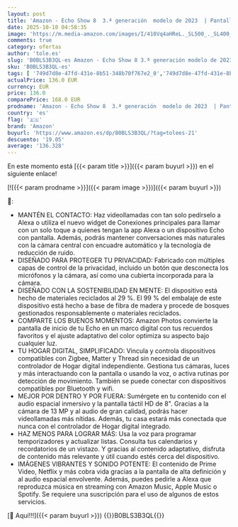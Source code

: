 ```yaml
---
layout: post
title: 'Amazon - Echo Show 8  3.ª generación  modelo de 2023  | Pantalla táctil inteligente de alta definición con audio espacial  controlador de Hogar digital y Alexa | Antracita'
date: 2025-10-10 04:58:35
image: 'https://m.media-amazon.com/images/I/410Vq4aHReL._SL500_._SL400_.jpg'
comments: true
category: ofertas
author: 'tole.es'
slug: 'B0BLS3B3QL-es Amazon - Echo Show 8 3.ª generación modelo de 2023 |...'
sku: 'B0BLS3B3QL-es'
tags: [ '749d7d8e-47fd-431e-8b51-348b70f767e2_0','749d7d8e-47fd-431e-8b51-348b70f767e2_101','Altavoces','Altavoces inteligentes','Altavoces y pantallas inteligentes Echo','Arborist Merchandising Root','Dispositivos Amazon','Dispositivos Amazon y Accesorios','Dispositivos Amazon y accesorios','Echo Show 8 (3.ª generación)','Electrónica','Equipos de audio y Hi-Fi','Fiesta de Ofertas de Primavera -   Dispositivos Amazon','Los favoritos de nuestros clientes: Electrónica','Pantallas inteligentes','Próximas ofertas en dispositivos Amazon','Self Service','Special Features Stores','alexa','amazon','e97153f7-7531-4959-bcaa-edabbf48d7f8_0','e97153f7-7531-4959-bcaa-edabbf48d7f8_1001','e97153f7-7531-4959-bcaa-edabbf48d7f8_3801','e97153f7-7531-4959-bcaa-edabbf48d7f8_5401','e97153f7-7531-4959-bcaa-edabbf48d7f8_9601','🇪🇸', ]
actualPrice: 136.0 EUR
currency: EUR
price: 136.0
comparePrice: 168.0 EUR
prodname: 'Amazon - Echo Show 8  3.ª generación  modelo de 2023  | Pantalla táctil inteligente de alta definición con audio espacial  controlador de Hogar digital y Alexa | Antracita'
country: 'es'
flag: '🇪🇸'
brand: 'Amazon'
buyurl: 'https://www.amazon.es/dp/B0BLS3B3QL/?tag=tolees-21'
descuento: '19.05'
average: '136.328'
---
```


En este momento está [{{< param title >}}]({{< param buyurl >}}) en el siguiente enlace!

[![{{< param prodname >}}]({{< param image >}})]({{< param buyurl >}})

🔎:

- MANTÉN EL CONTACTO: Haz videollamadas con tan solo pedírselo a Alexa o utiliza el nuevo widget de Conexiones principales para llamar con un solo toque a quienes tengan la app Alexa o un dispositivo Echo con pantalla. Además, podrás mantener conversaciones más naturales con la cámara central con encuadre automático y la tecnología de reducción de ruido.
- DISEÑADO PARA PROTEGER TU PRIVACIDAD: Fabricado con múltiples capas de control de la privacidad, incluido un botón que desconecta los micrófonos y la cámara, así como una cubierta incorporada para la cámara.
- DISEÑADO CON LA SOSTENIBILIDAD EN MENTE: El dispositivo está hecho de materiales reciclados al 29 %. El 99 % del embalaje de este dispositivo está hecho a base de fibra de madera y procede de bosques gestionados responsablemente o materiales reciclados.
- COMPARTE LOS BUENOS MOMENTOS: Amazon Photos convierte la pantalla de inicio de tu Echo en un marco digital con tus recuerdos favoritos y el ajuste adaptativo del color optimiza su aspecto bajo cualquier luz.
- TU HOGAR DIGITAL, SIMPLIFICADO: Vincula y controla dispositivos compatibles con Zigbee, Matter y Thread sin necesidad de un controlador de Hogar digital independiente. Gestiona tus cámaras, luces y más interactuando con la pantalla o usando la voz, o activa rutinas por detección de movimiento. También se puede conectar con dispositivos compatibles por Bluetooth y wifi.
- MEJOR POR DENTRO Y POR FUERA: Sumérgete en tu contenido con el audio espacial inmersivo y la pantalla táctil HD de 8". Gracias a la cámara de 13 MP y al audio de gran calidad, podrás hacer videollamadas más nítidas. Además, tu casa estará más conectada que nunca con el controlador de Hogar digital integrado.
- HAZ MENOS PARA LOGRAR MÁS: Usa la voz para programar temporizadores y actualizar listas. Consulta tus calendarios y recordatorios de un vistazo. Y gracias al contenido adaptativo, disfruta de contenido más relevante y útil cuando estés cerca del dispositivo.
- IMÁGENES VIBRANTES Y SONIDO POTENTE: El contenido de Prime Video, Netflix y más cobra vida gracias a la pantalla de alta definición y al audio espacial envolvente. Además, puedes pedirle a Alexa que reproduzca música en streaming con Amazon Music, Apple Music o Spotify. Se requiere una suscripción para el uso de algunos de estos servicios.

[🛒 Aquí!!!]({{< param buyurl >}})
{{<world>}}B0BLS3B3QL{{</world>}}
